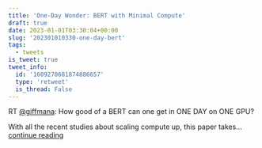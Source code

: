 ```yaml
---
title: 'One-Day Wonder: BERT with Minimal Compute'
draft: true
date: 2023-01-01T03:30:04+00:00
slug: '202301010330-one-day-bert'
tags:
  - tweets
is_tweet: true
tweet_info:
  id: '1609270681874886657'
  type: 'retweet'
  is_thread: False
---
```




RT [@giffmana](https://x.com/giffmana): How good of a BERT can one get in ONE DAY on ONE GPU?

With all the recent studies about scaling compute up, this paper takes… [continue reading](https://x.com/sytelus/status/1609270681874886657)
